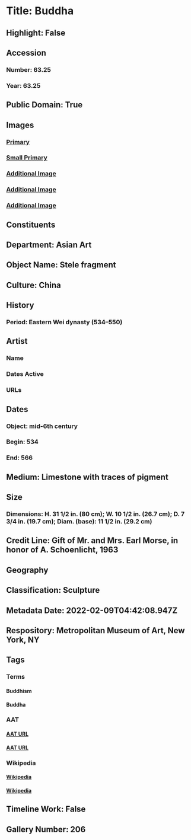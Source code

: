 # Title: Buddha
## Highlight: False
## Accession
### Number: 63.25
### Year: 63.25
## Public Domain: True
## Images
### [Primary](https://images.metmuseum.org/CRDImages/as/original/DP170196.jpg)
### [Small Primary](https://images.metmuseum.org/CRDImages/as/web-large/DP170196.jpg)
### [Additional Image](https://images.metmuseum.org/CRDImages/as/original/DP170195.jpg)
### [Additional Image](https://images.metmuseum.org/CRDImages/as/original/DP170197.jpg)
### [Additional Image](https://images.metmuseum.org/CRDImages/as/original/DP170198.jpg)
## Constituents
## Department: Asian Art
## Object Name: Stele fragment
## Culture: China
## History
### Period: Eastern Wei dynasty (534–550)
## Artist
### Name
### Dates Active
### URLs
## Dates
### Object: mid-6th century
### Begin: 534
### End: 566
## Medium: Limestone with traces of pigment
## Size
### Dimensions: H. 31 1/2 in. (80 cm); W. 10 1/2 in. (26.7 cm); D. 7 3/4 in. (19.7 cm); Diam. (base): 11 1/2 in. (29.2 cm)
## Credit Line: Gift of Mr. and Mrs. Earl Morse, in honor of A. Schoenlicht, 1963
## Geography
## Classification: Sculpture
## Metadata Date: 2022-02-09T04:42:08.947Z
## Respository: Metropolitan Museum of Art, New York, NY
## Tags
### Terms
#### Buddhism
#### Buddha
### AAT
#### [AAT URL](http://vocab.getty.edu/page/aat/300073738)
#### [AAT URL](http://vocab.getty.edu/page/aat/300262950)
### Wikipedia
#### [Wikipedia]()
#### [Wikipedia]()
## Timeline Work: False
## Gallery Number: 206